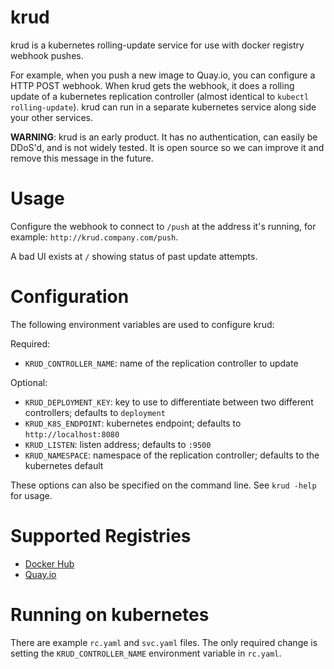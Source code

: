 # krud

krud is a kubernetes rolling-update service for use with docker registry webhook pushes.

For example, when you push a new image to Quay.io, you can configure a HTTP POST webhook.
When krud gets the webhook, it does a rolling update of a kubernetes replication controller (almost identical to `kubectl rolling-update`).
krud can run in a separate kubernetes service along side your other services.

**WARNING**: krud is an early product. It has no authentication, can easily be DDoS'd, and is not widely tested. It is open source so we can improve it and remove this message in the future.

# Usage

Configure the webhook to connect to `/push` at the address it's running, for example: `http://krud.company.com/push`.

A bad UI exists at `/` showing status of past update attempts.

# Configuration

The following environment variables are used to configure krud:

Required:

- `KRUD_CONTROLLER_NAME`: name of the replication controller to update

Optional:

- `KRUD_DEPLOYMENT_KEY`: key to use to differentiate between two different controllers; defaults to `deployment`
- `KRUD_K8S_ENDPOINT`: kubernetes endpoint; defaults to `http://localhost:8080`
- `KRUD_LISTEN`: listen address; defaults to `:9500`
- `KRUD_NAMESPACE`: namespace of the replication controller; defaults to the kubernetes default

These options can also be specified on the command line. See `krud -help` for usage.

# Supported Registries

- [Docker Hub](https://hub.docker.com/)
- [Quay.io](https://quay.io)

# Running on kubernetes

There are example `rc.yaml` and `svc.yaml` files.
The only required change is setting the `KRUD_CONTROLLER_NAME` environment variable in `rc.yaml`.
